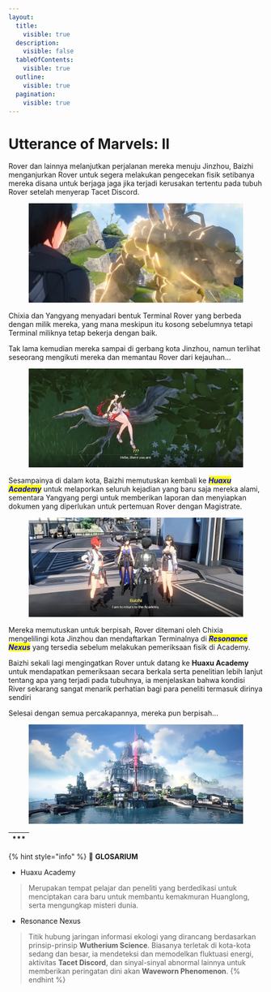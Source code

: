 ```yaml
---
layout:
  title:
    visible: true
  description:
    visible: false
  tableOfContents:
    visible: true
  outline:
    visible: true
  pagination:
    visible: true
---
```


# Utterance of Marvels: II

Rover dan lainnya melanjutkan perjalanan mereka menuju Jinzhou, Baizhi menganjurkan Rover untuk segera melakukan pengecekan fisik setibanya mereka disana untuk berjaga jaga jika terjadi kerusakan tertentu pada tubuh Rover setelah menyerap Tacet Discord.

<figure><img src="../../../../.gitbook/assets/Prologue_Part 2_Picture1.jpg" alt=""><figcaption></figcaption></figure>

Chixia dan Yangyang menyadari bentuk Terminal Rover yang berbeda dengan milik mereka, yang mana meskipun itu kosong sebelumnya tetapi Terminal miliknya tetap bekerja dengan baik.

Tak lama kemudian mereka sampai di gerbang kota Jinzhou, namun terlihat seseorang mengikuti mereka dan memantau Rover dari kejauhan...

<figure><img src="../../../../.gitbook/assets/Prologue_Part 2_Picture2.jpg" alt=""><figcaption></figcaption></figure>

Sesampainya di dalam kota, Baizhi memutuskan kembali ke _<mark style="color:blue;">**Huaxu Academy**</mark>_ untuk melaporkan seluruh kejadian yang baru saja mereka alami, sementara Yangyang pergi untuk memberikan laporan dan menyiapkan dokumen yang diperlukan untuk pertemuan Rover dengan Magistrate.

<figure><img src="../../../../.gitbook/assets/Prologue_Part 2_Picture3.jpg" alt=""><figcaption></figcaption></figure>

Mereka memutuskan untuk berpisah, Rover ditemani oleh Chixia mengelilingi kota Jinzhou dan mendaftarkan Terminalnya di _<mark style="color:blue;">**Resonance Nexus**</mark>_ yang tersedia sebelum melakukan pemeriksaan fisik di Academy.

Baizhi sekali lagi mengingatkan Rover untuk datang ke **Huaxu Academy** untuk mendapatkan pemeriksaan secara berkala serta penelitian lebih lanjut tentang apa yang terjadi pada tubuhnya, ia menjelaskan bahwa kondisi River sekarang sangat menarik perhatian bagi para peneliti termasuk dirinya sendiri

Selesai dengan semua percakapannya, mereka pun berpisah...

<div data-full-width="true"><figure><img src="../../../../.gitbook/assets/Prologue_Part 2_Picture4.jpg" alt=""><figcaption></figcaption></figure></div>

| \*\*\* |
| :----: |

{% hint style="info" %}
:notebook: **GLOSARIUM**

* Huaxu Academy

> Merupakan tempat pelajar dan peneliti yang berdedikasi untuk menciptakan cara baru untuk membantu kemakmuran Huanglong, serta mengungkap misteri dunia.

* Resonance Nexus

> Titik hubung jaringan informasi ekologi yang dirancang berdasarkan prinsip-prinsip **Wutherium Science**. Biasanya terletak di kota-kota sedang dan besar, ia mendeteksi dan memodelkan fluktuasi energi, aktivitas **Tacet Discord**, dan sinyal-sinyal abnormal lainnya untuk memberikan peringatan dini akan **Waveworn Phenomenon**.
{% endhint %}
